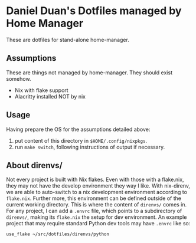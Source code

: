 # Daniel Duan's Dotfiles managed by Home Manager

These are dotfiles for stand-alone home-manager.

## Assumptions

These are things not managed by home-manager. They should exist somehow.

- Nix with flake support
- Alacritty installed NOT by nix

## Usage

Having prepare the OS for the assumptions detailed above: 
1. put content of this directory in `$HOME/.config/nixpkgs`.
2. run `make switch`, following instructions of output if necessary.

## About direnvs/

Not every project is built with Nix flakes. Even with those with a flake.nix, they may not have the develop
environment they way I like. With nix-direnv, we are able to auto-switch to a nix development environment
according to `flake.nix`. Further more, this environment can be defined outside of the current working
directory. This is where the content of `direnvs/` comes in. For any project, I can add a `.envrc` file, which
points to a subdirectory of `direnvs/`, making its `flake.nix` the setup for dev environment. An example
project that may require standard Python dev tools may have `.envrc` like so:

```
use_flake ~/src/dotfiles/direnvs/python
```
